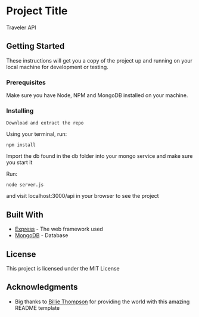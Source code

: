 # Project Title

Traveler API

## Getting Started

These instructions will get you a copy of the project up and running on your local machine for development or testing.

### Prerequisites

Make sure you have Node, NPM and MongoDB installed on your machine.

### Installing


```
Download and extract the repo
```

Using your terminal, run:

```
npm install
```

Import the db found in the db folder into your mongo service and make sure you start it

Run:

```
node server.js
```

and visit localhost:3000/api in your browser to see the project

## Built With

* [Express](http://expressjs.com/) - The web framework used
* [MongoDB](https://www.mongodb.com/) - Database

## License

This project is licensed under the MIT License

## Acknowledgments

* Big thanks to [Billie Thompson](https://gist.github.com/PurpleBooth) for providing the world with this amazing README template

